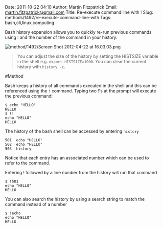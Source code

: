 Date: 2011-10-22 04:10
Author: Martin Fitzpatrick
Email: martin.fitzpatrick@gmail.com
Title: Re-execute command line with !
Slug: methods/1492/re-execute-command-line-with
Tags: bash,cli,linux,computing

Bash history expansion allows you to quickly re-run previous commands using ! and the number of the command in your history.


![method/1492/Screen Shot 2012-04-22 at 16.03.03.png](/static/images/method/1492/Screen%20Shot%202012-04-22%20at%2016.03.03.png)



>You can adjust the size of the history by setting the HISTSIZE variable in the shell e.g. `export HISTSIZE=1000`. You can clear the current history with `history -c`. 




#Method

Bash keeps a history of all commands executed in the shell and this can be referenced using the `!` command. Typing two !'s at the prompt will execute the previous command:

	$ echo "HELLO"
	HELLO
	$ !!
	echo "HELLO"
	HELLO





The history of the bash shell can be accessed by entering `history`

	501  echo "HELLO"
	502  echo "HELLO"
	503  history

Notice that each entry has an associated number which can be used to refer to the command.



Entering ! followed by a line number from the history will run that command

	$ !501
 	echo "HELLO"
	HELLO





You can also search the history by using a search string to match the command instead of a number

	$ !echo
	echo "HELLO"
	HELLO







